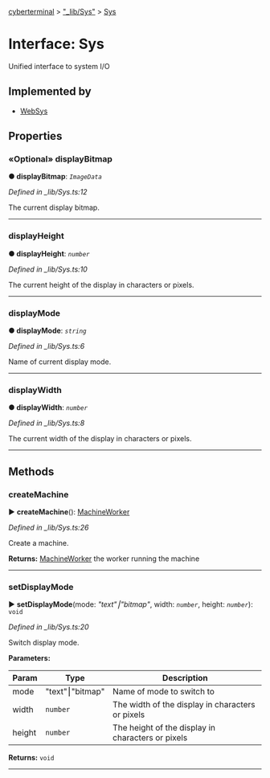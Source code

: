 [cyberterminal](../README.md) > ["_lib/Sys"](../modules/__lib_sys_.md) > [Sys](../interfaces/__lib_sys_.sys.md)



# Interface: Sys


Unified interface to system I/O

## Implemented by

* [WebSys](../classes/__lib_websys_.websys.md)


## Properties
<a id="displaybitmap"></a>

### «Optional» displayBitmap

**●  displayBitmap**:  *`ImageData`* 

*Defined in _lib/Sys.ts:12*



The current display bitmap.




___

<a id="displayheight"></a>

###  displayHeight

**●  displayHeight**:  *`number`* 

*Defined in _lib/Sys.ts:10*



The current height of the display in characters or pixels.




___

<a id="displaymode"></a>

###  displayMode

**●  displayMode**:  *`string`* 

*Defined in _lib/Sys.ts:6*



Name of current display mode.




___

<a id="displaywidth"></a>

###  displayWidth

**●  displayWidth**:  *`number`* 

*Defined in _lib/Sys.ts:8*



The current width of the display in characters or pixels.




___


## Methods
<a id="createmachine"></a>

###  createMachine

► **createMachine**(): [MachineWorker](__lib_machineworker_.machineworker.md)



*Defined in _lib/Sys.ts:26*



Create a machine.




**Returns:** [MachineWorker](__lib_machineworker_.machineworker.md)
the worker running the machine






___

<a id="setdisplaymode"></a>

###  setDisplayMode

► **setDisplayMode**(mode: *"text"⎮"bitmap"*, width: *`number`*, height: *`number`*): `void`



*Defined in _lib/Sys.ts:20*



Switch display mode.


**Parameters:**

| Param | Type | Description |
| ------ | ------ | ------ |
| mode | "text"⎮"bitmap"   |  Name of mode to switch to |
| width | `number`   |  The width of the display in characters or pixels |
| height | `number`   |  The height of the display in characters or pixels |





**Returns:** `void`





___


